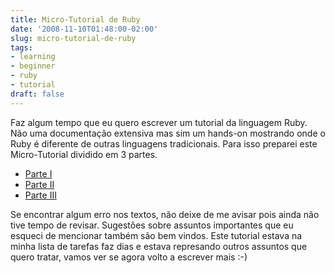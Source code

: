 ```yaml
---
title: Micro-Tutorial de Ruby
date: '2008-11-10T01:48:00-02:00'
slug: micro-tutorial-de-ruby
tags:
- learning
- beginner
- ruby
- tutorial
draft: false
---
```




Faz algum tempo que eu quero escrever um tutorial da linguagem Ruby. Não uma documentação extensiva mas sim um hands-on mostrando onde o Ruby é diferente de outras linguagens tradicionais. Para isso preparei este Micro-Tutorial dividido em 3 partes.

- [Parte I](http://www.akitaonrails.com/2008/11/10/micro-tutorial-de-ruby-parte-i)
- [Parte II](http://www.akitaonrails.com/2008/11/10/micro-tutorial-de-ruby-parte-ii)
- [Parte III](http://www.akitaonrails.com/2008/11/10/micro-tutorial-de-ruby-parte-iii)

Se encontrar algum erro nos textos, não deixe de me avisar pois ainda não tive tempo de revisar. Sugestões sobre assuntos importantes que eu esqueci de mencionar também são bem vindos. Este tutorial estava na minha lista de tarefas faz dias e estava represando outros assuntos que quero tratar, vamos ver se agora volto a escrever mais :-)


